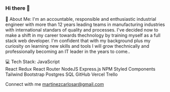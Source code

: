 ### Hi there 👋

💫 About Me:
I'm an accountable, responsible and enthusiastic industrial engineer with more than 12 years leading teams in manufacturing industries with international standars of quality and processes. I've decided now to make a shift in my career towards thechnology by training myself as a full stack web developer. I'm confident that with my background plus my curiosity on learning new skills and tools I will grow thechnically and professionally becoming an IT leader in the years to come..


💻 Tech Stack:
JavaScript  
React 
Redux 
React Router 
NodeJS 
Express.js 
NPM 
Styled Components
Tailwind
Bootstrap 
Postgres 
SQL
GitHub
Vercel
Trello 

 Connect with me
 martinezcarlosar@gmail.com


<!--
**Carlad0/Carlad0** is a ✨ _special_ ✨ repository because its `README.md` (this file) appears on your GitHub profile.

Here are some ideas to get you started:

- 🔭 I’m currently working on ...
- 🌱 I’m currently learning ...
- 👯 I’m looking to collaborate on ...
- 🤔 I’m looking for help with ...
- 💬 Ask me about ...
- 📫 How to reach me: ...
- 😄 Pronouns: ...
- ⚡ Fun fact: ...
-->
